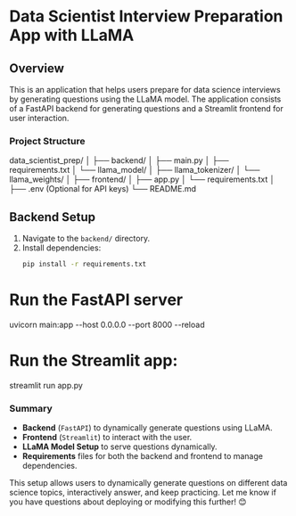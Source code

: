 # Data Scientist Interview Preparation App with LLaMA

## Overview
This is an application that helps users prepare for data science interviews by generating questions using the LLaMA model. The application consists of a FastAPI backend for generating questions and a Streamlit frontend for user interaction.

### Project Structure
data_scientist_prep/
│
├── backend/
│   ├── main.py
│   ├── requirements.txt
│   └── llama_model/
│       ├── llama_tokenizer/
│       └── llama_weights/
│
├── frontend/
│   ├── app.py
│   └── requirements.txt
│
├── .env (Optional for API keys)
└── README.md


## Backend Setup
1. Navigate to the `backend/` directory.
2. Install dependencies:
   ```sh
   pip install -r requirements.txt
# Run the FastAPI server
uvicorn main:app --host 0.0.0.0 --port 8000 --reload

# Run the Streamlit app:
streamlit run app.py



### **Summary**
- **Backend** (`FastAPI`) to dynamically generate questions using LLaMA.
- **Frontend** (`Streamlit`) to interact with the user.
- **LLaMA Model Setup** to serve questions dynamically.
- **Requirements** files for both the backend and frontend to manage dependencies.

This setup allows users to dynamically generate questions on different data science topics, interactively answer, and keep practicing. Let me know if you have questions about deploying or modifying this further! 😊

